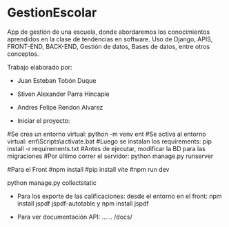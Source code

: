 # GestionEscolar

App de gestión de una escuela, donde abordaremos los conocimientos aprendidos en la clase de tendencias en software.
Uso de Django, APIS, FRONT-END, BACK-END, Gestión de datos, Bases de datos, entre otros conceptos.

Trabajo elaborado por:

  * Juan Esteban Tobón Duque
  * Stiven Alexander Parra Hincapie
  * Andres Felipe Rendon Alvarez

* Iniciar el proyecto:

 #Se crea un entorno virtual: python -m venv ent
 #Se activa al entorno virtual: ent\Scripts\activate.bat
 #Luego se instalan los requirements: pip install -r requirements.txt
 #Antes de ejecutar, modificar la BD para las migraciones 
  #Por último correr el servidor: python manage.py runserver
 
#Para el Front
#npm install
#pip install vite
#npm run dev

python manage.py collectstatic

* Para los exporte de las calificaciones:
desde el entorno en el front:  npm install jspdf jspdf-autotable y npm install jspdf 

* Para ver documentación API:
...... /docs/


